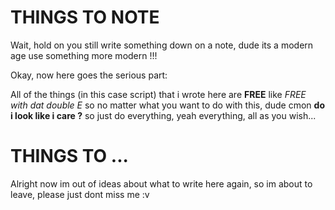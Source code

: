 # THINGS TO NOTE

Wait, hold on you still write something down on a note, dude its a modern age use something more modern !!!

Okay, now here goes the serious part:

All of the things (in this case script) that i wrote here are **FREE** like *FREE with dat double E*
so no matter what you want to do with this, dude cmon **do i look like i care ?** so just do everything, yeah everything, all as you wish...

# THINGS TO ...

Alright now im out of ideas about what to write here again, so im about to leave, please just dont miss me :v
